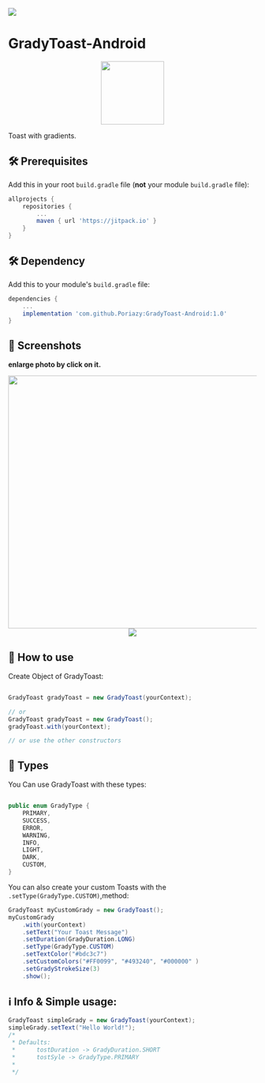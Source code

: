 [![](https://jitpack.io/v/Poriazy/GradyToast-Android.svg)](https://jitpack.io/#Poriazy/GradyToast-Android)

# GradyToast-Android

<div align="center">
	<img src="https://poriazed.com/grady-toast/logo.png" width="128">
</div>

Toast with gradients.

## 🛠 Prerequisites

Add this in your root `build.gradle` file (**not** your module `build.gradle` file):

```gradle
allprojects {
	repositories {
		...
		maven { url 'https://jitpack.io' }
	}
}
```

## 🛠 Dependency

Add this to your module's `build.gradle` file:

```gradle
dependencies {
	...
	implementation 'com.github.Poriazy:GradyToast-Android:1.0'
}
```


## 📱 Screenshots

**enlarge photo by click on it.**

<div align="center">
	<img src="https://poriazed.com/grady-toast/grady.jpg" width="512">
	<br>
	<img src="https://poriazed.com/grady-toast/collage.jpg">
</div>


## 🤔 How to use

Create Object of GradyToast:
```java

GradyToast gradyToast = new GradyToast(yourContext);

// or
GradyToast gradyToast = new GradyToast();
gradyToast.with(yourContext);

// or use the other constructors

```


## 🎨 Types

You Can use GradyToast with these types:


``` java

public enum GradyType {
    PRIMARY,
    SUCCESS,
    ERROR,
    WARNING,
    INFO,
    LIGHT,
    DARK,
    CUSTOM,
}

```

You can also create your custom Toasts with the `.setType(GradyType.CUSTOM)`,method:

``` java
GradyToast myCustomGrady = new GradyToast();
myCustomGrady
	.with(yourContext)
	.setText("Your Toast Message")
	.setDuration(GradyDuration.LONG)
	.setType(GradyType.CUSTOM)
	.setTextColor("#bdc3c7")
	.setCustomColors("#FF0099", "#493240", "#000000" )
	.setGradyStrokeSize(3)
	.show();
```

## ℹ Info & Simple usage:

``` java
GradyToast simpleGrady = new GradyToast(yourContext);
simpleGrady.setText("Hello World!");
/*
 * Defaults:
 *		tostDuration -> GradyDuration.SHORT 
 *		tostSyle -> GradyType.PRIMARY
 *
 */
```
